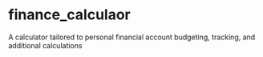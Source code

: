 # finance_calculaor
A calculator tailored to personal financial account budgeting, tracking, and additional calculations
